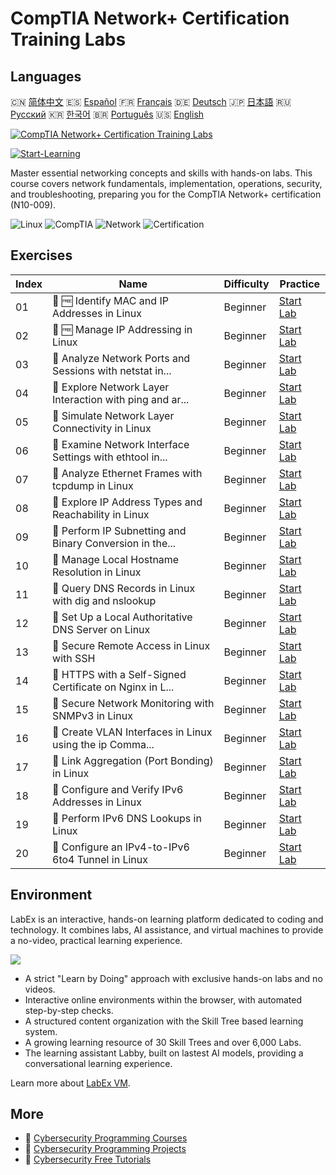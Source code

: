 # CompTIA Network+ Certification Training Labs

## Languages

🇨🇳 [简体中文](README_zh.md) 🇪🇸 [Español](README_es.md) 🇫🇷 [Français](README_fr.md) 🇩🇪 [Deutsch](README_de.md) 🇯🇵 [日本語](README_ja.md) 🇷🇺 [Русский](README_ru.md) 🇰🇷 [한국어](README_ko.md) 🇧🇷 [Português](README_pt.md) 🇺🇸 [English](README.md) 

[![CompTIA Network+ Certification Training Labs](https://cover-creator.labex.io/comptia-network-plus-training-labs.png)](https://labex.io/courses/comptia-network-plus-training-labs)

[![Start-Learning](https://img.shields.io/badge/Start-Learning-whitesmoke?style=for-the-badge)](https://labex.io/courses/comptia-network-plus-training-labs)

Master essential networking concepts and skills with hands-on labs. This course covers network fundamentals, implementation, operations, security, and troubleshooting, preparing you for the CompTIA Network+ certification (N10-009).

![Linux](https://img.shields.io/badge/Linux-whitesmoke?style=for-the-badge&logo=linux)
![CompTIA](https://img.shields.io/badge/CompTIA-whitesmoke?style=for-the-badge&logo=comptia)
![Network](https://img.shields.io/badge/Network-whitesmoke?style=for-the-badge&logo=network)
![Certification](https://img.shields.io/badge/Certification-whitesmoke?style=for-the-badge&logo=certification)


## Exercises

|   Index | Name                                                      | Difficulty   | Practice                                                                                                                                            |
|---------|-----------------------------------------------------------|--------------|-----------------------------------------------------------------------------------------------------------------------------------------------------|
|      01 | 📖 🆓 Identify MAC and IP Addresses in Linux              | Beginner     | <a target='_blank' href='https://labex.io/tutorials/comptia-identify-mac-and-ip-addresses-in-linux-592731'>Start Lab</a>                            |
|      02 | 📖 🆓 Manage IP Addressing in Linux                       | Beginner     | <a target='_blank' href='https://labex.io/tutorials/comptia-manage-ip-addressing-in-linux-592736'>Start Lab</a>                                     |
|      03 | 📖  Analyze Network Ports and Sessions with netstat in... | Beginner     | <a target='_blank' href='https://labex.io/tutorials/comptia-analyze-network-ports-and-sessions-with-netstat-in-linux-592741'>Start Lab</a>          |
|      04 | 📖  Explore Network Layer Interaction with ping and ar... | Beginner     | <a target='_blank' href='https://labex.io/tutorials/comptia-explore-network-layer-interaction-with-ping-and-arp-in-linux-592746'>Start Lab</a>      |
|      05 | 📖  Simulate Network Layer Connectivity in Linux          | Beginner     | <a target='_blank' href='https://labex.io/tutorials/comptia-simulate-network-layer-connectivity-in-linux-592752'>Start Lab</a>                      |
|      06 | 📖  Examine Network Interface Settings with ethtool in... | Beginner     | <a target='_blank' href='https://labex.io/tutorials/comptia-examine-network-interface-settings-with-ethtool-in-linux-592759'>Start Lab</a>          |
|      07 | 📖  Analyze Ethernet Frames with tcpdump in Linux         | Beginner     | <a target='_blank' href='https://labex.io/tutorials/comptia-analyze-ethernet-frames-with-tcpdump-in-linux-592765'>Start Lab</a>                     |
|      08 | 📖  Explore IP Address Types and Reachability in Linux    | Beginner     | <a target='_blank' href='https://labex.io/tutorials/comptia-explore-ip-address-types-and-reachability-in-linux-592780'>Start Lab</a>                |
|      09 | 📖  Perform IP Subnetting and Binary Conversion in the... | Beginner     | <a target='_blank' href='https://labex.io/tutorials/comptia-perform-ip-subnetting-and-binary-conversion-in-the-linux-terminal-592782'>Start Lab</a> |
|      10 | 📖  Manage Local Hostname Resolution in Linux             | Beginner     | <a target='_blank' href='https://labex.io/tutorials/comptia-manage-local-hostname-resolution-in-linux-592792'>Start Lab</a>                         |
|      11 | 📖  Query DNS Records in Linux with dig and nslookup      | Beginner     | <a target='_blank' href='https://labex.io/tutorials/comptia-query-dns-records-in-linux-with-dig-and-nslookup-592796'>Start Lab</a>                  |
|      12 | 📖  Set Up a Local Authoritative DNS Server on Linux      | Beginner     | <a target='_blank' href='https://labex.io/tutorials/comptia-set-up-a-local-authoritative-dns-server-on-linux-592803'>Start Lab</a>                  |
|      13 | 📖  Secure Remote Access in Linux with SSH                | Beginner     | <a target='_blank' href='https://labex.io/tutorials/comptia-secure-remote-access-in-linux-with-ssh-592816'>Start Lab</a>                            |
|      14 | 📖  HTTPS with a Self-Signed Certificate on Nginx in L... | Beginner     | <a target='_blank' href='https://labex.io/tutorials/comptia-https-with-a-self-signed-certificate-on-nginx-in-linux-592820'>Start Lab</a>            |
|      15 | 📖  Secure Network Monitoring with SNMPv3 in Linux        | Beginner     | <a target='_blank' href='https://labex.io/tutorials/comptia-secure-network-monitoring-with-snmpv3-in-linux-592826'>Start Lab</a>                    |
|      16 | 📖  Create VLAN Interfaces in Linux using the ip Comma... | Beginner     | <a target='_blank' href='https://labex.io/tutorials/comptia-create-vlan-interfaces-in-linux-using-the-ip-command-592842'>Start Lab</a>              |
|      17 | 📖  Link Aggregation (Port Bonding) in Linux              | Beginner     | <a target='_blank' href='https://labex.io/tutorials/comptia-link-aggregation-port-bonding-in-linux-592851'>Start Lab</a>                            |
|      18 | 📖  Configure and Verify IPv6 Addresses in Linux          | Beginner     | <a target='_blank' href='https://labex.io/tutorials/comptia-configure-and-verify-ipv6-addresses-in-linux-592858'>Start Lab</a>                      |
|      19 | 📖  Perform IPv6 DNS Lookups in Linux                     | Beginner     | <a target='_blank' href='https://labex.io/tutorials/comptia-perform-ipv6-dns-lookups-in-linux-592862'>Start Lab</a>                                 |
|      20 | 📖  Configure an IPv4-to-IPv6 6to4 Tunnel in Linux        | Beginner     | <a target='_blank' href='https://labex.io/tutorials/comptia-configure-an-ipv4-to-ipv6-6to4-tunnel-in-linux-592867'>Start Lab</a>                    |

## Environment

LabEx is an interactive, hands-on learning platform dedicated to coding and technology. It combines labs, AI assistance, and virtual machines to provide a no-video, practical learning experience.

![](https://tutorial-screenshot.getvm.io/images/vm-1725247253.png)

- A strict "Learn by Doing" approach with exclusive hands-on labs and no videos.
- Interactive online environments within the browser, with automated step-by-step checks.
- A structured content organization with the Skill Tree based learning system.
- A growing learning resource of 30 Skill Trees and over 6,000 Labs.
- The learning assistant Labby, built on lastest AI models, providing a conversational learning experience.

Learn more about [LabEx VM](https://support.labex.io/using-labex/virtual-machine).

## More

- 🔗 [Cybersecurity Programming Courses](https://github.com/labex-labs/awesome-programming-courses)
- 🔗 [Cybersecurity Programming Projects](https://github.com/labex-labs/awesome-programming-projects)
- 🔗 [Cybersecurity Free Tutorials](https://github.com/labex-labs/cybersecurity-free-tutorials)

